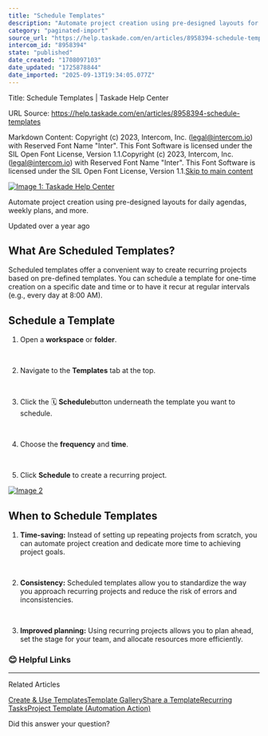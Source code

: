 ```yaml
---
title: "Schedule Templates"
description: "Automate project creation using pre-designed layouts for daily agendas, weekly plans, and more."
category: "paginated-import"
source_url: "https://help.taskade.com/en/articles/8958394-schedule-templates"
intercom_id: "8958394"
state: "published"
date_created: "1708097103"
date_updated: "1725878844"
date_imported: "2025-09-13T19:34:05.077Z"
---
```


Title: Schedule Templates | Taskade Help Center

URL Source: https://help.taskade.com/en/articles/8958394-schedule-templates

Markdown Content:
Copyright (c) 2023, Intercom, Inc. (legal@intercom.io) with Reserved Font Name "Inter". This Font Software is licensed under the SIL Open Font License, Version 1.1.Copyright (c) 2023, Intercom, Inc. (legal@intercom.io) with Reserved Font Name "Inter". This Font Software is licensed under the SIL Open Font License, Version 1.1.[Skip to main content](https://help.taskade.com/en/articles/8958394-schedule-templates#main-content)

[![Image 1: Taskade Help Center](https://downloads.intercomcdn.com/i/o/490280/d14603621e78c833c2d0e66f/2d1230f35f3009fff25b2989e93312a5.png)](https://help.taskade.com/en/)

Automate project creation using pre-designed layouts for daily agendas, weekly plans, and more.

Updated over a year ago

**What Are Scheduled Templates?**
---------------------------------

Scheduled templates offer a convenient way to create recurring projects based on pre-defined templates. You can schedule a template for one-time creation on a specific date and time or to have it recur at regular intervals (e.g., every day at 8:00 AM).

**Schedule a Template**
-----------------------

1.   Open a **workspace** or **folder**.

​

2.   Navigate to the **Templates** tab at the top.

​

3.   Click the 🗓️ **Schedule**button underneath the template you want to schedule.

​

4.   Choose the **frequency** and **time**.

​

5.   Click **Schedule** to create a recurring project.

[![Image 2](https://downloads.intercomcdn.com/i/o/1099770049/20900a5f521bd6ea4989211b/Screenshot+2024-07-02+at+3_56_52%E2%80%AFPM.png?expires=1757793600&signature=3939c27f0c8f12092cd0f5e6ffeb5360c8fab150fe0b192d8d09fec166cf1152&req=dSAuH855nYFbUPMW1HO4zeNVHW1Red1g3MmcM8wO3az%2Fd0X4%2BAkendlMUThU%0AP3adMOzdzjHRFkeprWs%3D%0A)](https://downloads.intercomcdn.com/i/o/1099770049/20900a5f521bd6ea4989211b/Screenshot+2024-07-02+at+3_56_52%E2%80%AFPM.png?expires=1757793600&signature=3939c27f0c8f12092cd0f5e6ffeb5360c8fab150fe0b192d8d09fec166cf1152&req=dSAuH855nYFbUPMW1HO4zeNVHW1Red1g3MmcM8wO3az%2Fd0X4%2BAkendlMUThU%0AP3adMOzdzjHRFkeprWs%3D%0A)

**When to Schedule Templates**
------------------------------

1.   **Time-saving:** Instead of setting up repeating projects from scratch, you can automate project creation and dedicate more time to achieving project goals.

​

2.   **Consistency:** Scheduled templates allow you to standardize the way you approach recurring projects and reduce the risk of errors and inconsistencies.

​

3.   **Improved planning:** Using recurring projects allows you to plan ahead, set the stage for your team, and allocate resources more efficiently.

### **😊 Helpful Links**

* * *

Related Articles

[Create & Use Templates](https://help.taskade.com/en/articles/8958393-create-use-templates)[Template Gallery](https://help.taskade.com/en/articles/8958395-template-gallery)[Share a Template](https://help.taskade.com/en/articles/8958397-share-a-template)[Recurring Tasks](https://help.taskade.com/en/articles/8958441-recurring-tasks)[Project Template (Automation Action)](https://help.taskade.com/en/articles/9026151-project-template-automation-action)

Did this answer your question?
